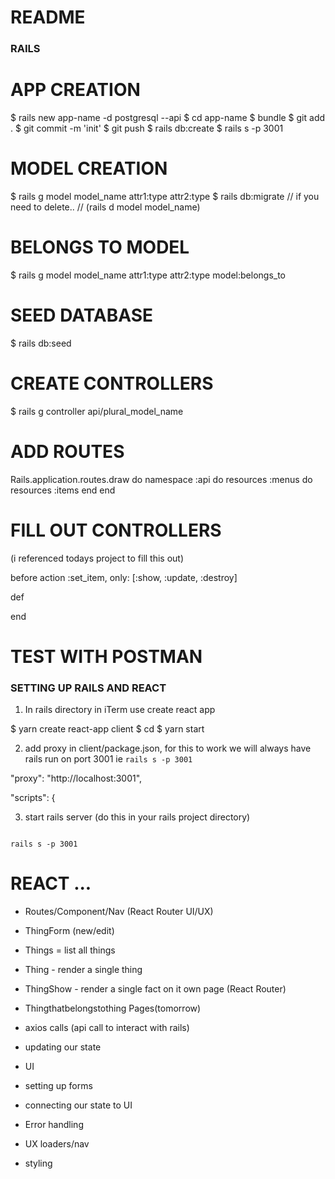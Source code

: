 # README

### RAILS ###
# APP CREATION
$ rails new app-name -d postgresql --api
$ cd app-name
$ bundle
$ git add .
$ git commit -m 'init'
$ git push 
$ rails db:create
$ rails s -p 3001

# MODEL CREATION

$ rails g model model_name attr1:type attr2:type
$ rails db:migrate
// if you need to delete.. //
(rails d model model_name)

# BELONGS TO MODEL

$ rails g model model_name attr1:type attr2:type model:belongs_to
# SEED DATABASE

$ rails db:seed
# CREATE CONTROLLERS

$ rails g controller api/plural_model_name

# ADD ROUTES
Rails.application.routes.draw do
  namespace :api do
    resources :menus do
      resources :items
    end
end

# FILL OUT CONTROLLERS
(i referenced todays project to fill this out)

before action :set_item, only: [:show, :update, :destroy]

def 

end
# TEST WITH POSTMAN

### SETTING UP RAILS AND REACT ###

1. In rails directory in iTerm use create react app

$ yarn create react-app client 
$ cd
$ yarn start

2. add proxy in client/package.json, for this to work we will always have rails run on port 3001 ie `rails s -p 3001`

"proxy": "http://localhost:3001",

"scripts": {

3. start rails server (do this in your rails project directory)

```

rails s -p 3001

```




# REACT ...



 - Routes/Component/Nav (React Router UI/UX)

 - ThingForm (new/edit)

 - Things = list all things

 - Thing - render a single thing

 - ThingShow - render a single fact on it own page (React Router)
- Thingthatbelongstothing Pages(tomorrow)

 - axios calls (api call to interact with rails)

 - updating our state

 - UI

 - setting up forms

 - connecting our state to UI

 - Error handling

 - UX loaders/nav

 - styling 

